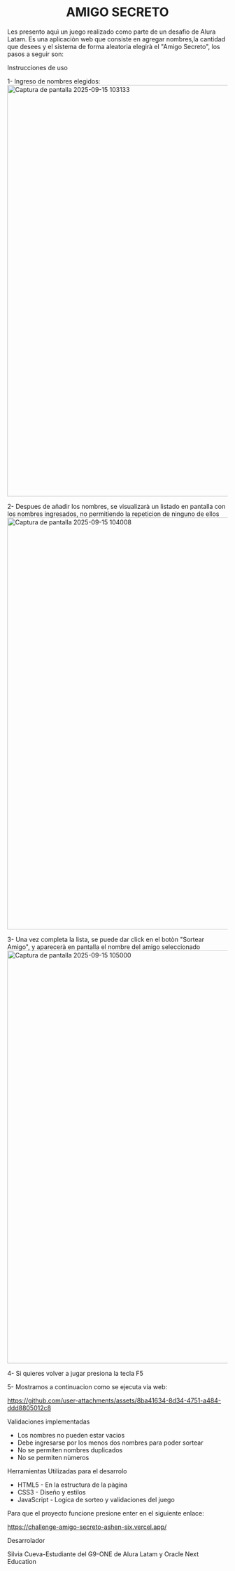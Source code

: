 <h1 align="center"> AMIGO SECRETO </h1>

Les presento aquì un juego realizado como parte de un desafìo de Alura Latam. Es una aplicaciòn web que consiste en
agregar nombres,la cantidad que desees y el sistema de forma aleatoria elegirà el "Amigo Secreto", los pasos a seguir son:

Instrucciones de uso

1- Ingreso de nombres elegidos:
<img width="947" height="938" alt="Captura de pantalla 2025-09-15 103133" src="https://github.com/user-attachments/assets/c72b1dbb-99ff-4b77-8c40-b2f9b683bd74" />

2- Despues de añadir los nombres, se visualizarà un listado en pantalla con los nombres ingresados, no permitiendo
la repeticion de ninguno de ellos
<img width="947" height="939" alt="Captura de pantalla 2025-09-15 104008" src="https://github.com/user-attachments/assets/27e014c0-403a-4b23-bc9b-d7c908f87521" />

3- Una vez completa la lista, se puede dar click en el botòn "Sortear Amigo", y aparecerà en pantalla el nombre del
amigo seleccionado
<img width="946" height="941" alt="Captura de pantalla 2025-09-15 105000" src="https://github.com/user-attachments/assets/543b282f-b784-44ee-ad0a-7e499269e648" />

4- Si quieres volver a jugar presiona la tecla F5

5- Mostramos a continuacion como se ejecuta via web:

https://github.com/user-attachments/assets/8ba41634-8d34-4751-a484-ddd8805012c8



Validaciones implementadas

*  Los nombres no pueden estar vacios
*  Debe ingresarse por los menos dos nombres para poder sortear
*  No se permiten nombres duplicados
*  No se permiten nùmeros


 Herramientas Utilizadas para el desarrolo
 
 * HTML5 - En la estructura de la pàgina
 * CSS3 - Diseño y estilos
 * JavaScript - Logica de sorteo y validaciones del juego

Para que el proyecto funcione presione enter en el siguiente enlace:

https://challenge-amigo-secreto-ashen-six.vercel.app/

Desarrolador

Silvia Cueva-Estudiante del G9-ONE de Alura Latam y Oracle Next Education


